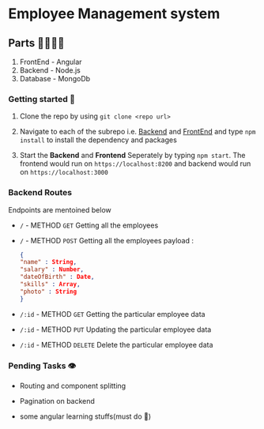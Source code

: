# Employee Management system

## Parts 👩‍👩‍👧‍👦

1. FrontEnd - Angular
2. Backend - Node.js
3. Database - MongoDb

### Getting started 🚀

1. Clone the repo by using `git clone <repo url>`

2. Navigate to each of the subrepo i.e. [Backend](./crudBackend) and [FrontEnd](./crudFrontend/) and type `npm install` to install the dependency and packages

3. Start the **Backend** and **Frontend** Seperately by typing `npm start`. The frontend would run on `https://localhost:8200` and backend would run on `https://localhost:3000`

### Backend Routes

Endpoints are mentoined below

- `/` - METHOD `GET` Getting all the employees

- `/` - METHOD `POST` Getting all the employees
  payload :
  ```json
  {
  "name" : String,
  "salary" : Number,
  "dateOfBirth" : Date,
  "skills" : Array,
  "photo" : String
  }
  ```
- `/:id` - METHOD `GET` Getting the particular employee data

- `/:id` - METHOD `PUT` Updating the particular employee data

- `/:id` - METHOD `DELETE` Delete the particular employee data

### Pending Tasks 👁

- Routing and component splitting

- Pagination on backend

- some angular learning stuffs(must do 🛑)
